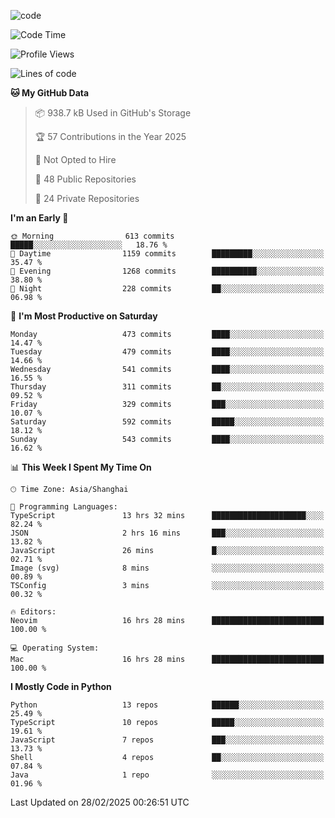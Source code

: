 
<!--
**liuyaanng/liuyaanng** is a ✨ _special_ ✨ repository because its `README.md` (this file) appears on your GitHub profile.

Here are some ideas to get you started:

- 🔭 I’m currently working on ...
- 🌱 I’m currently learning ...
- 👯 I’m looking to collaborate on ...
- 🤔 I’m looking for help with ...
- 💬 Ask me about ...
- 📫 How to reach me: ...
- 😄 Pronouns: ...
- ⚡ Fun fact: ...
-->


![code](https://cdn.jsdelivr.net/gh/liuyaanng/liuyaanng@1.0/code.gif) 

<!--START_SECTION:waka-->
![Code Time](http://img.shields.io/badge/Code%20Time-1%2C226%20hrs%2054%20mins-blue)

![Profile Views](http://img.shields.io/badge/Profile%20Views-0-blue)

![Lines of code](https://img.shields.io/badge/From%20Hello%20World%20I%27ve%20Written-20.9%20million%20lines%20of%20code-blue)

**🐱 My GitHub Data** 

> 📦 938.7 kB Used in GitHub's Storage 
 > 
> 🏆 57 Contributions in the Year 2025
 > 
> 🚫 Not Opted to Hire
 > 
> 📜 48 Public Repositories 
 > 
> 🔑 24 Private Repositories 
 > 
**I'm an Early 🐤** 

```text
🌞 Morning                613 commits         █████░░░░░░░░░░░░░░░░░░░░   18.76 % 
🌆 Daytime                1159 commits        █████████░░░░░░░░░░░░░░░░   35.47 % 
🌃 Evening                1268 commits        ██████████░░░░░░░░░░░░░░░   38.80 % 
🌙 Night                  228 commits         ██░░░░░░░░░░░░░░░░░░░░░░░   06.98 % 
```
📅 **I'm Most Productive on Saturday** 

```text
Monday                   473 commits         ████░░░░░░░░░░░░░░░░░░░░░   14.47 % 
Tuesday                  479 commits         ████░░░░░░░░░░░░░░░░░░░░░   14.66 % 
Wednesday                541 commits         ████░░░░░░░░░░░░░░░░░░░░░   16.55 % 
Thursday                 311 commits         ██░░░░░░░░░░░░░░░░░░░░░░░   09.52 % 
Friday                   329 commits         ███░░░░░░░░░░░░░░░░░░░░░░   10.07 % 
Saturday                 592 commits         █████░░░░░░░░░░░░░░░░░░░░   18.12 % 
Sunday                   543 commits         ████░░░░░░░░░░░░░░░░░░░░░   16.62 % 
```


📊 **This Week I Spent My Time On** 

```text
🕑︎ Time Zone: Asia/Shanghai

💬 Programming Languages: 
TypeScript               13 hrs 32 mins      █████████████████████░░░░   82.24 % 
JSON                     2 hrs 16 mins       ███░░░░░░░░░░░░░░░░░░░░░░   13.82 % 
JavaScript               26 mins             █░░░░░░░░░░░░░░░░░░░░░░░░   02.71 % 
Image (svg)              8 mins              ░░░░░░░░░░░░░░░░░░░░░░░░░   00.89 % 
TSConfig                 3 mins              ░░░░░░░░░░░░░░░░░░░░░░░░░   00.32 % 

🔥 Editors: 
Neovim                   16 hrs 28 mins      █████████████████████████   100.00 % 

💻 Operating System: 
Mac                      16 hrs 28 mins      █████████████████████████   100.00 % 
```

**I Mostly Code in Python** 

```text
Python                   13 repos            ██████░░░░░░░░░░░░░░░░░░░   25.49 % 
TypeScript               10 repos            █████░░░░░░░░░░░░░░░░░░░░   19.61 % 
JavaScript               7 repos             ███░░░░░░░░░░░░░░░░░░░░░░   13.73 % 
Shell                    4 repos             ██░░░░░░░░░░░░░░░░░░░░░░░   07.84 % 
Java                     1 repo              ░░░░░░░░░░░░░░░░░░░░░░░░░   01.96 % 
```




 Last Updated on 28/02/2025 00:26:51 UTC
<!--END_SECTION:waka-->
